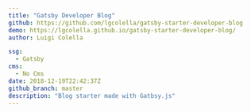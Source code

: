 ```yaml
---
title: "Gatsby Developer Blog"
github: https://github.com/lgcolella/gatsby-starter-developer-blog
demo: https://lgcolella.github.io/gatsby-starter-developer-blog/
author: Luigi Colella

ssg:
  - Gatsby
cms:
  - No Cms
date: 2018-12-19T22:42:37Z
github_branch: master
description: "Blog starter made with Gatbsy.js"
---
```

